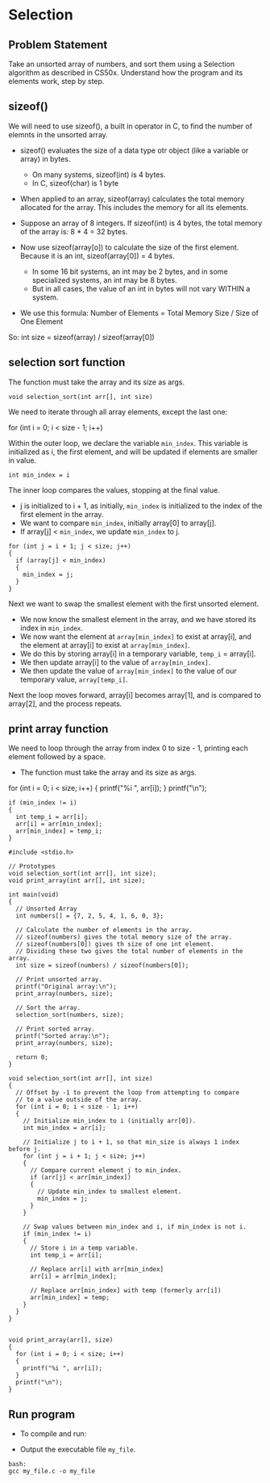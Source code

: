 # Selection


## Problem Statement
Take an unsorted array of numbers, and sort them using a Selection algorithm as described in CS50x. Understand how the program and its elements work, step by step.


## sizeof()

We will need to use sizeof(), a built in operator in C, to find the number of elemnts in the unsorted array.

- sizeof() evaluates the size of a data type otr object (like a variable or array) in bytes.
  - On many systems, sizeof(int) is 4 bytes.
  - In C, sizeof(char) is 1 byte

- When applied to an array, sizeof(array) calculates the total memory allocated for the array. This includes the memory for all its elements.

- Suppose an array of 8 integers. If sizeof(int) is 4 bytes, the total memory of the array is: 8 * 4 = 32 bytes.
- Now use sizeof(array[o]) to calculate the size of the first element. Because it is an int, sizeof(array[0]) = 4 bytes.
  - In some 16 bit systems, an int may be 2 bytes, and in some specialized systems, an int may be 8 bytes.
  - But in all cases, the value of an int in bytes will not vary WITHIN a system.

- We use this formula: Number of Elements = Total Memory Size / Size of One Element

So: int size = sizeof(array) / sizeof(array[0])


## selection sort function

The function must take the array and its size as args.

  `void selection_sort(int arr[], int size)`


We need to iterate through all array elements, except the last one:

  for (int i = 0; i < size - 1; i++)


Within the outer loop, we declare the variable `min_index`. This variable is initialized as i, the first element, and will be updated if elements are smaller in value.

  `int min_index = i`


The inner loop compares the values, stopping at the final value.

- j is initialized to i + 1, as initially, `min_index` is initialized to the index of the first element in the array.
- We want to compare `min_index`, initially array[0] to array[j].
- If array[j] < `min_index`, we update `min_index` to j.
  
```
for (int j = i + 1; j < size; j++)
{
  if (array[j] < min_index)
  {
    min_index = j;
  }
}
```


Next we want to swap the smallest element with the first unsorted element.

- We now know the smallest element in the array, and we have stored its index in `min_index`.
- We now want the element at `array[min_index]` to exist at array[i], and the element at array[i] to exist at `array[min_index]`.
- We do this by storing array[i] in a temporary variable, `temp_i` = array[i].
- We then update array[i] to the value of `array[min_index]`.
- We then update the value of `array[min_index]` to the value of our temporary value, `array[temp_i]`.


Next the loop moves forward, array[i] becomes array[1], and is compared to array[2], and the process repeats.


## print array function

We need to loop through the array from index 0 to size - 1, printing each element followed by a space.

- The function must take the array and its size as args.

for (int i = 0; i < size; i++)
{
  printf("%i ", arr[i]);
}
printf("\n");



```
if (min_index != i)
{
  int temp_i = arr[i];
  arr[i] = arr[min_index];
  arr[min_index] = temp_i;
}
```



```
#include <stdio.h>

// Prototypes
void selection_sort(int arr[], int size);
void print_array(int arr[], int size);

int main(void)
{
  // Unsorted Array
  int numbers[] = {7, 2, 5, 4, 1, 6, 0, 3};

  // Calculate the number of elements in the array.
  // sizeof(numbers) gives the total memory size of the array.
  // sizeof(numbers[0]) gives th size of one int element.
  // Dividing these two gives the total number of elements in the array.  
  int size = sizeof(numbers) / sizeof(numbers[0]);

  // Print unsorted array.
  printf("Original array:\n");
  print_array(numbers, size);
  
  // Sort the array.
  selection_sort(numbers, size);

  // Print sorted array.
  printf("Sorted array:\n");
  print_array(numbers, size);

  return 0;
}

void selection_sort(int arr[], int size)
{
  // Offset by -1 to prevent the loop from attempting to compare
  // to a value outside of the array. 
  for (int i = 0; i < size - 1; i++)
  {
    // Initialize min_index to i (initially arr[0]).
    int min_index = arr[i];

    // Initialize j to i + 1, so that min_size is always 1 index before j.
    for (int j = i + 1; j < size; j++)
    {
      // Compare current element j to min_index.
      if (arr[j] < arr[min_index])
      {
        // Update min_index to smallest element.
        min_index = j;
      }
    }  

    // Swap values between min_index and i, if min_index is not i.
    if (min_index != i)
    {
      // Store i in a temp variable.
      int temp_i = arr[i];
      
      // Replace arr[i] with arr[min_index]
      arr[i] = arr[min_index];

      // Replace arr[min_index] with temp (formerly arr[i])
      arr[min_index] = temp;
    }
  }
}


void print_array(arr[], size)
{
  for (int i = 0; i < size; i++)
  {
    printf("%i ", arr[i]);
  }
  printf("\n");
}
```


## Run program

* To compile and run:

- Output the executable file `my_file`.
```
bash:
gcc my_file.c -o my_file
```

